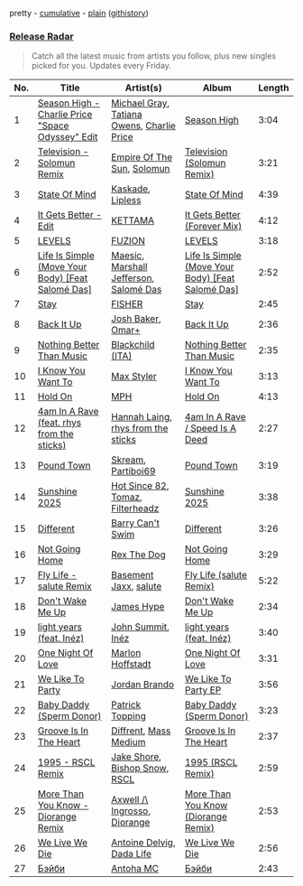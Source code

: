 pretty - [cumulative](/playlists/cumulative/Release%20Radar.md) - [plain](/playlists/plain/37i9dQZEVXbsudmxBFKW7G) ([githistory](https://github.githistory.xyz/vitokorn/spotify-playlist-archive/blob/master/playlists/plain/37i9dQZEVXbsudmxBFKW7G))
### [Release Radar](https://open.spotify.com/playlist/37i9dQZEVXbsudmxBFKW7G)

> Catch all the latest music from artists you follow, plus new singles picked for you. Updates every Friday.

| No. | Title | Artist(s) | Album | Length |
|---|---|---|---|---|
| 1 | [Season High - Charlie Price "Space Odyssey" Edit](https://open.spotify.com/track/2CLLQayaalIjScnwQPQNy1) | [Michael Gray](https://open.spotify.com/artist/2aM5jpQ0WTcQDeHsil8Ihz), [Tatiana Owens](https://open.spotify.com/artist/0lyl8zoYXLCiL0Ht6Fb0FY), [Charlie Price](https://open.spotify.com/artist/6N4DD5AL9kBwqH49nka021) | [Season High](https://open.spotify.com/album/7GP4Nza1340xofMU8Y5Ldn) | 3:04 |
| 2 | [Television - Solomun Remix](https://open.spotify.com/track/55oy5F3HqrHXZ9scrDSoAD) | [Empire Of The Sun](https://open.spotify.com/artist/67hb7towEyKvt5Z8Bx306c), [Solomun](https://open.spotify.com/artist/5wJK4kQAkVGjqM9x46KQOC) | [Television (Solomun Remix)](https://open.spotify.com/album/6eMw7qG3T6z3fS4PWCzaTx) | 3:21 |
| 3 | [State Of Mind](https://open.spotify.com/track/769a3KrWIeyqIeAsKSyq2Y) | [Kaskade](https://open.spotify.com/artist/6TQj5BFPooTa08A7pk8AQ1), [Lipless](https://open.spotify.com/artist/0XmmX4fE4SiRMu3ICsP5sA) | [State Of Mind](https://open.spotify.com/album/3l1Cs2OVHkj5aLiFHyOlDg) | 4:39 |
| 4 | [It Gets Better - Edit](https://open.spotify.com/track/1e2n2qovOIYRJZZm875RHo) | [KETTAMA](https://open.spotify.com/artist/3an9rnsXKPCAMlZgH4A0n4) | [It Gets Better (Forever Mix)](https://open.spotify.com/album/1nQ8tCFXhFZ8RXJbqTPplO) | 4:12 |
| 5 | [LEVELS](https://open.spotify.com/track/55DwjFdPowTjzvukCzJEho) | [FUZION](https://open.spotify.com/artist/6Onz7lRkfK9vCyZDEKoFmB) | [LEVELS](https://open.spotify.com/album/6NY5wQbp6jqj4zODypYID9) | 3:18 |
| 6 | [Life Is Simple (Move Your Body) [Feat Salomé Das]](https://open.spotify.com/track/6sgYrldk8IdtSERq4eGZj1) | [Maesic](https://open.spotify.com/artist/1GO0BdzMo0I4HNHfbaLbKZ), [Marshall Jefferson](https://open.spotify.com/artist/2Di8r9df6xjyj6CVOqbGVz), [Salomé Das](https://open.spotify.com/artist/6OZuVLUPd9v4yEOTjwZz77) | [Life Is Simple (Move Your Body) [Feat Salomé Das]](https://open.spotify.com/album/4btj2RrBqE3GZ2azpFrWuo) | 2:52 |
| 7 | [Stay](https://open.spotify.com/track/2meQtvGUcrqgEj4lTmQgfd) | [FISHER](https://open.spotify.com/artist/1VJ0briNOlXRtJUAzoUJdt) | [Stay](https://open.spotify.com/album/13KdVYCKtHHmpI4mn4WYRK) | 2:45 |
| 8 | [Back It Up](https://open.spotify.com/track/5bdKaYnig6IqBsQQqBUjHm) | [Josh Baker](https://open.spotify.com/artist/4zf8Awb8y1X9qwL4oiVRd6), [Omar+](https://open.spotify.com/artist/06HO1b1nd4kQzRakdZBTSc) | [Back It Up](https://open.spotify.com/album/3zmA0CrYMwFY92X9DkK2fY) | 2:36 |
| 9 | [Nothing Better Than Music](https://open.spotify.com/track/4eZafPjosGlJF6QVxeTdUS) | [Blackchild (ITA)](https://open.spotify.com/artist/0UVthdD1eqqsoNLX9ek4Xb) | [Nothing Better Than Music](https://open.spotify.com/album/0cBWTiLeGxFpAk5JwbX9S3) | 2:35 |
| 10 | [I Know You Want To](https://open.spotify.com/track/3qhf5WajCHsJibQ7cQ2qYS) | [Max Styler](https://open.spotify.com/artist/3NKKngINK1tP6BFy0WOyWk) | [I Know You Want To](https://open.spotify.com/album/60xGclNsYuzGqMfhUW4nXE) | 3:13 |
| 11 | [Hold On](https://open.spotify.com/track/6pCrx0kmrXsXlMfKK9KksT) | [MPH](https://open.spotify.com/artist/62SCu33InHVq97VaWw3eof) | [Hold On](https://open.spotify.com/album/5EE83YjGBKzM6x5O9AT9rN) | 4:13 |
| 12 | [4am In A Rave (feat. rhys from the sticks)](https://open.spotify.com/track/5Q7g7bfuumI3oF9GaVtxWP) | [Hannah Laing](https://open.spotify.com/artist/1QEd635szhierW6gzRiS1o), [rhys from the sticks](https://open.spotify.com/artist/4tmqN5uP0Aj50ylHgfwvVa) | [4am In A Rave / Speed Is A Deed](https://open.spotify.com/album/7ngZxqJrBFRp5ijYA68orJ) | 2:27 |
| 13 | [Pound Town](https://open.spotify.com/track/61yXM2XDYQkjWJsydNtwTz) | [Skream](https://open.spotify.com/artist/2jbP92oFLWqPqogflK1wlW), [Partiboi69](https://open.spotify.com/artist/0CutULGVZ24wOr1HHYoEOL) | [Pound Town](https://open.spotify.com/album/6oqFuZKIyU7FKnk4RyjXET) | 3:19 |
| 14 | [Sunshine 2025](https://open.spotify.com/track/5uTjgnvttrNUfVFETRJ8TP) | [Hot Since 82](https://open.spotify.com/artist/1tRBmMtER4fGrzrt8O9VpS), [Tomaz](https://open.spotify.com/artist/3GXiP6aI7feec8YTvLJfwf), [Filterheadz](https://open.spotify.com/artist/6XqUjMGrl5jFwwyQ6hheit) | [Sunshine 2025](https://open.spotify.com/album/6EOLwD4dOgXcZ3G4QpYwtC) | 3:38 |
| 15 | [Different](https://open.spotify.com/track/7x8FCh3aNU7YrYUSTVGHv6) | [Barry Can't Swim](https://open.spotify.com/artist/0vTVU0KH0CVzijsoKGsTPl) | [Different](https://open.spotify.com/album/2Du9S3uLn4IsAK3R7IqEOY) | 3:26 |
| 16 | [Not Going Home](https://open.spotify.com/track/0IZVjZNdDhjb1pXydPA6AU) | [Rex The Dog](https://open.spotify.com/artist/5zbQoW1WWTzvITE8w4ckoC) | [Not Going Home](https://open.spotify.com/album/5xmMohRmdN6r1DnOcnqNFC) | 3:29 |
| 17 | [Fly Life - salute Remix](https://open.spotify.com/track/3LTHqCkYnYtqTYDqoi3FPl) | [Basement Jaxx](https://open.spotify.com/artist/4YrKBkKSVeqDamzBPWVnSJ), [salute](https://open.spotify.com/artist/1np8xozf7ATJZDi9JX8Dx5) | [Fly Life (salute Remix)](https://open.spotify.com/album/1h4I9xCeVDCmnQ0ZU9sUE1) | 5:22 |
| 18 | [Don't Wake Me Up](https://open.spotify.com/track/3sU1L9okYWbN61oHZNQTfh) | [James Hype](https://open.spotify.com/artist/43BxCL6t4c73BQnIJtry5v) | [Don't Wake Me Up](https://open.spotify.com/album/3j5uOXYCe6ebHU86UcAMAg) | 2:34 |
| 19 | [light years (feat. Inéz)](https://open.spotify.com/track/2wRKES8HKm4EutRHz7JD1x) | [John Summit](https://open.spotify.com/artist/7kNqXtgeIwFtelmRjWv205), [Inéz](https://open.spotify.com/artist/6zBax4hSAI1BJYgwF61EP5) | [light years (feat. Inéz)](https://open.spotify.com/album/3Ze2F3oYCJnaotDZBVWMkI) | 3:40 |
| 20 | [One Night Of Love](https://open.spotify.com/track/0yKN9B3jYONUyvqrGkNUPX) | [Marlon Hoffstadt](https://open.spotify.com/artist/0HHa7ZJZxUQlg5l2mB0N0f) | [One Night Of Love](https://open.spotify.com/album/1zez4j3KxpibZsH4ztNerl) | 3:31 |
| 21 | [We Like To Party](https://open.spotify.com/track/21eo9Yve6iexYAjIKrmpRQ) | [Jordan Brando](https://open.spotify.com/artist/1LvEV4mvbTOdntchECXeAO) | [We Like To Party EP](https://open.spotify.com/album/3drMeKYFXKxHelqVYEWJfY) | 3:56 |
| 22 | [Baby Daddy (Sperm Donor)](https://open.spotify.com/track/2VRsFSqinPPbwGlQl62PUX) | [Patrick Topping](https://open.spotify.com/artist/7yRimuQSC5Ks3T2Ts0iyZa) | [Baby Daddy (Sperm Donor)](https://open.spotify.com/album/6926mwT6gVyVq2oxv50Qoe) | 3:23 |
| 23 | [Groove Is In The Heart](https://open.spotify.com/track/1o4sWd8EwR7DK2zVmtmckH) | [Diffrent](https://open.spotify.com/artist/7mycnkT3eOskxxGbN9skkV), [Mass Medium](https://open.spotify.com/artist/4XpxlgcEnxaBDaAO7V1XvH) | [Groove Is In The Heart](https://open.spotify.com/album/3riCNzeuaeSfwVWNfHVtEf) | 2:37 |
| 24 | [1995 - RSCL Remix](https://open.spotify.com/track/02jOA8XscMJHbyc0KWiGBO) | [Jake Shore](https://open.spotify.com/artist/4i0eQ8mdCbjAS5XnQIC7BA), [Bishop Snow](https://open.spotify.com/artist/2JKfOLsYxleweelfbQgZzF), [RSCL](https://open.spotify.com/artist/5pkU7zjIzHgfN1n91e51r3) | [1995 (RSCL Remix)](https://open.spotify.com/album/41QJwythhfCQTaE79nFLFC) | 2:59 |
| 25 | [More Than You Know - Diorange Remix](https://open.spotify.com/track/41GNxUO5Ud4SJJRfKSHTFf) | [Axwell /\ Ingrosso](https://open.spotify.com/artist/2XnBwblw31dfGnspMIwgWz), [Diorange](https://open.spotify.com/artist/1BKMGwVQOhbkZ1xEiPH2k3) | [More Than You Know (Diorange Remix)](https://open.spotify.com/album/12wSfSndnput2c59GD9yCb) | 2:53 |
| 26 | [We Live We Die](https://open.spotify.com/track/7xginXAVYeJF1MrQym9JXv) | [Antoine Delvig](https://open.spotify.com/artist/5akjwT4cQGhi5DLknDb0Wl), [Dada Life](https://open.spotify.com/artist/00sAT5YX8W3xNd1EuqyHw9) | [We Live We Die](https://open.spotify.com/album/7GArWBjK4zW1C0FiPJvlaP) | 2:56 |
| 27 | [Бэйби](https://open.spotify.com/track/5fh4xILf9og3yXO4e7W9NG) | [Antoha MC](https://open.spotify.com/artist/6OqmKFaRcw0f23m5PQ9CrL) | [Бэйби](https://open.spotify.com/album/7Jux0iN66czZn26OUnxne6) | 2:43 |